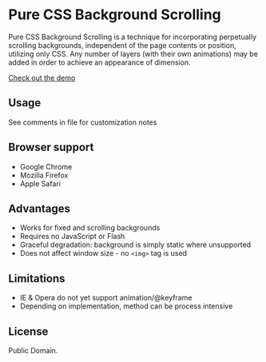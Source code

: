 Pure CSS Background Scrolling
=============================
Pure CSS Background Scrolling is a technique for incorporating perpetually scrolling backgrounds, independent of the page contents or position, utilizing only CSS. Any number of layers (with their own animations) may be added in order to achieve an appearance of dimension.

[Check out the demo](http://jprusik.github.com/pure-css-background-scrolling/example.html)

Usage
-----
See comments in file for customization notes

Browser support
-----------
* Google Chrome
* Mozilla Firefox
* Apple Safari

Advantages
----------
* Works for fixed and scrolling backgrounds
* Requires no JavaScript or Flash
* Graceful degradation: background is simply static where unsupported
* Does not affect window size - no `<img>` tag is used

Limitations
-----------
* IE & Opera do not yet support animation/@keyframe
* Depending on implementation, method can be process intensive

License
-------
Public Domain.